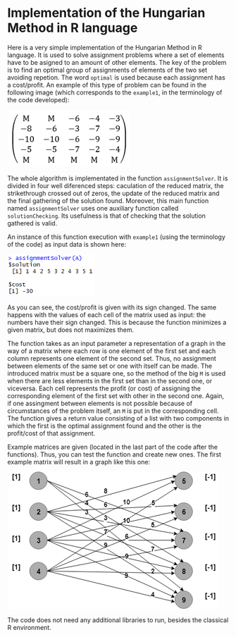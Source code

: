 # Implementation of the Hungarian Method in R language

Here is a very simple implementation of the Hungarian Method in R language. It is used to solve assignment problems where a set of elements have to be asigned to an amount of other elements. The key of the problem is to find an optimal group of assignments of elements of the two set avoiding repetion. The word `optimal` is used because each assignment has a cost/profit. An example of this type of problem can be found in the following image (which corresponds to the `example1`, in the terminology of the code developed):

![alt text](https://github.com/sergioreyblanco/hungarian_method/blob/master/matrix_example1.PNG)

The whole algorithm is implementated in the function `assignmentSolver`. It is divided in four well diferenced steps: caculation of the reduced matrix, the strikethrough crossed out of zeros, the update of the reduced matrix and the final gathering of the solution found. Moreover, this main function named `assignmentSolver` uses one auxiliary function called `solutionChecking`. Its usefulness is that of checking that the solution gathered is valid.

An instance of this function execution with `example1` (using the terminology of the code) as input data is shown here: 

![alt text](https://github.com/sergioreyblanco/hungarian_method/blob/master/execution.PNG)

As you can see, the cost/profit is given with its sign changed. The same happens with the values of each cell of the matrix used as input: the numbers have their sign changed. This is because the function minimizes a given matrix, but does not maximizes them.

The function takes as an input parameter a representation of a graph in the way of a matrix where each row is one element of the first set and each column represents one element of the second set. Thus, no assignment between elements of the same set or one with itself can be made. The introduced matrix must be a square one, so the method of the big `M` is used when there are less elements in the first set than in the second one, or viceversa. Each cell represents the profit (or cost) of assigning the corresponding element of the first set with other in the second one. Again, if one assingment between elements is not possible because of circumstances of the problem itself, an `M` is put in the corresponding cell. The function gives a return value consisting of a list with two components in which the first is the optimal assignment found and the other is the profit/cost of that assignment.

Example matrices are given (located in the last part of the code after the functions). Thus, you can test the function and create new ones. The first example matrix will result in a graph like this one: 

![alt text](https://github.com/sergioreyblanco/hungarian_method/blob/master/example1.png)

The code does not need any additional libraries to run, besides the classical R environment.
